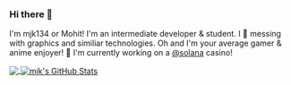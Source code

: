 ### Hi there 👋
I'm mjk134 or Mohit! I'm an intermediate developer & student. I 🥰 messing with graphics and similiar technologies. Oh and I'm your average gamer & anime enjoyer! 
🔭 I'm currently working on a [@solana](https://github.com/solana-labs/) casino!

<a href="https://github.com/mjk134">
  <img align="center" src="https://github-readme-stats.vercel.app/api/top-langs/?username=mjk134&title_color=ffffff&text_color=c9cacc&icon_color=2bbc8a&bg_color=1d1f21" />
</a>
<a href="https://github.com/mjk134">
  <img align="center" src="https://github-readme-stats.vercel.app/api?username=mjk134&show_icons=true&line_height=27&count_private=true&title_color=ffffff&text_color=c9cacc&icon_color=2bbc8a&bg_color=1d1f21" alt="mjk's GitHub Stats" />
</a>

<!--
**mjk134/mjk134** is a ✨ _special_ ✨ repository because its `README.md` (this file) appears on your GitHub profile.

Here are some ideas to get you started:

- 🔭 I’m currently working on ...
- 🌱 I’m currently learning ...
- 👯 I’m looking to collaborate on ...
- 🤔 I’m looking for help with ...
- 💬 Ask me about ...
- 📫 How to reach me: ...
- 😄 Pronouns: ...
- ⚡ Fun fact: ...
-->
